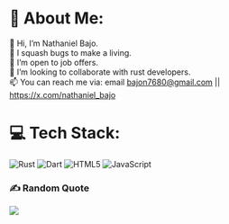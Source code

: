 # 💫 About Me:
👋 Hi, I’m Nathaniel Bajo. <br> 🦀 I squash bugs to make a living. <br> 👀 I’m open to job offers.<br> 💞️ I’m looking to collaborate with rust developers. <br> 📫 You can reach me via: email bajon7680@gmail.com || https://x.com/nathaniel_bajo


# 💻 Tech Stack:
![Rust](https://img.shields.io/badge/Rust-000000?style=for-the-badge&logo=rust&logoColor=white) ![Dart](https://img.shields.io/badge/dart-%230175C2.svg?style=for-the-badge&logo=dart&logoColor=white) ![HTML5](https://img.shields.io/badge/html5-%23E34F26.svg?style=for-the-badge&logo=html5&logoColor=white) ![JavaScript](https://img.shields.io/badge/javascript-%23323330.svg?style=for-the-badge&logo=javascript&logoColor=%23F7DF1E) 
### ✍️ Random Quote
![](https://quotes-github-readme.vercel.app/api?type=horizontal&theme=radical)
